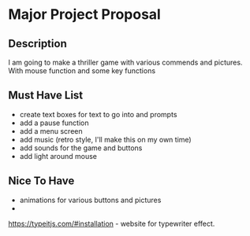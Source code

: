 # Major Project Proposal

## Description

I am going to make a thriller game with various commends and pictures. With mouse function and some key functions

## Must Have List

- create text boxes for text to go into and prompts
- add a pause function
- add a menu screen
- add music (retro style, I'll make this on my own time)
- add sounds for the game and buttons
- add light around mouse

## Nice To Have

- animations for various buttons and pictures
- 

https://typeitjs.com/#installation - website for typewriter effect. 